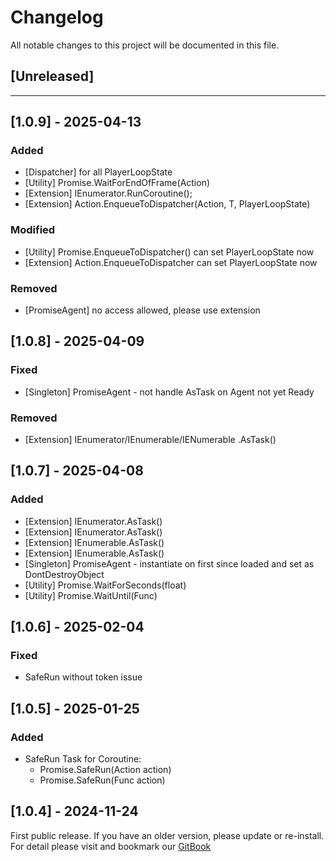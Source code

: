 ﻿# Changelog

All notable changes to this project will be documented in this file.

## [Unreleased]

---

## [1.0.9] - 2025-04-13
### Added
- [Dispatcher] for all PlayerLoopState
- [Utility] Promise.WaitForEndOfFrame(Action)
- [Extension] IEnumerator.RunCoroutine();
- [Extension] Action.EnqueueToDispatcher<T>(Action<T>, T, PlayerLoopState)
### Modified
- [Utility] Promise.EnqueueToDispatcher() can set PlayerLoopState now
- [Extension] Action.EnqueueToDispatcher can set PlayerLoopState now
### Removed
- [PromiseAgent] no access allowed, please use extension

## [1.0.8] - 2025-04-09
### Fixed
- [Singleton] PromiseAgent - not handle AsTask on Agent not yet Ready 
### Removed
- [Extension] IEnumerator<T>/IEnumerable/IENumerable<T> .AsTask()

## [1.0.7] - 2025-04-08
### Added
- [Extension] IEnumerator.AsTask()
- [Extension] IEnumerator<T>.AsTask()
- [Extension] IEnumerable.AsTask()
- [Extension] IEnumerable<T>.AsTask()
- [Singleton] PromiseAgent - instantiate on first since loaded and set as DontDestroyObject
- [Utility] Promise.WaitForSeconds(float)
- [Utility] Promise.WaitUntil(Func<bool>)

## [1.0.6] - 2025-02-04
### Fixed
- SafeRun without token issue

## [1.0.5] - 2025-01-25
### Added
- SafeRun Task for Coroutine:
  - Promise.SafeRun(Action action)
  - Promise.SafeRun(Func<Task> action)

## [1.0.4] - 2024-11-24
First public release. If you have an older version, please update or re-install.   
For detail please visit and bookmark our [GitBook](https://aceland-workshop.gitbook.io/aceland-unity-packages/)

